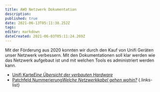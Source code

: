 ```yaml
---
title: AWO Netzwerk Dokumentation
description: 
published: true
date: 2021-06-13T05:11:38.252Z
tags: 
editor: markdown
dateCreated: 2021-06-03T05:11:24.269Z
---
```


Mit der Förderung aus 2020 konnten wir durch den Kauf von Unifi Geräten unser Netzwerk verbessern. Mit den Dokumentationen soll klar werden wie das Netzwerk aufgebaut ist und mit welchen Tools es administriert werden kann.

- [Unifi Karte*Eine Übersicht der verbauten Hardware*](/awo-netzwerk/unifi_karte)
- [Patchfeld Nummerierung*Welche Netzwerkkabel gehen wohin?*](/awo-netzwerk/patchfeld_nummerierung)
{.links-list}
